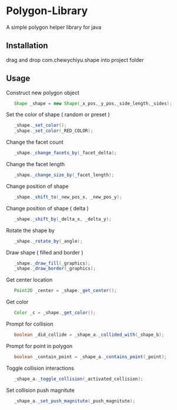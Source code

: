# Polygon-Library
A simple polygon helper library for java

## Installation
drag and drop com.chewychiyu.shape into project folder

## Usage
   Construct new polygon object
```java
   Shape _shape = new Shape(_x_pos,_y_pos,_side_length,_sides);
```
   Set the color of shape ( random or preset )
```java
   _shape._set_color();
   _shape._set_color(_RED_COLOR);
```
   Change the facet count
```java
   _shape._change_facets_by(_facet_delta);
```
   Change the facet length
```java
   _shape._change_size_by(_facet_length);
```
   Change position of shape
```java
   _shape._shift_to(_new_pos_x, _new_pos_y);
```
   Change position of shape ( delta )
```java
   _shape._shift_by(_delta_x, _delta_y);
```
   Rotate the shape by
```java
   _shape._rotate_by(_angle);
```
   Draw shape ( filled and border )
```java
   _shape._draw_fill(_graphics);
   _shape._draw_border(_graphics);
```
   Get center location
```java
   Point2D _center = _shape._get_center();
```
   Get color
```java
   Color _c = _shape._get_color();
```
   Prompt for collision
```java
   boolean _did_collide = _shape_a._collided_with(_shape_b);
```
   Prompt for point in polygon
```java
   boolean _contain_point = _shape_a._contains_point(_point);
```
   Toggle collision interactions
```java
   _shape_a._toggle_collision(_activated_collision);
``` 
   Set collision push magnitute
```java
   _shape_a._set_push_magnitute(_push_magnitute);
``` 

   

